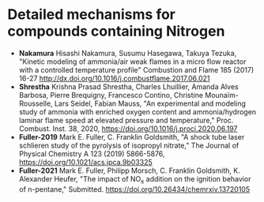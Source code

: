 # Detailed mechanisms for compounds containing Nitrogen

+ **Nakamura** Hisashi Nakamura, Susumu Hasegawa, Takuya Tezuka, "Kinetic modeling of ammonia/air weak flames in a micro flow reactor with a controlled temperature profile" Combustion and Flame 185 (2017) 16-27  http://dx.doi.org/10.1016/j.combustflame.2017.06.021
+ **Shrestha** Krishna Prasad Shrestha, Charles Lhuillier, Amanda Alves Barbosa, Pierre Brequigny, Francesco Contino, Christine Mounaïm-Rousselle, Lars Seidel, Fabian Mauss, "An experimental and modeling study of ammonia with enriched oxygen content and ammonia/hydrogen laminar flame speed at elevated pressure and temperature," Proc. Combust. Inst. 38, 2020, https://doi.org/10.1016/j.proci.2020.06.197
+ **Fuller-2019** Mark E. Fuller, C. Franklin Goldsmith, "A shock tube laser schlieren study of the pyrolysis of isopropyl nitrate," The Journal of Physical Chemistry A 123 (2019) 5866-5876, https://doi.org/10.1021/acs.jpca.9b03325
+ **Fuller-2021** Mark E. Fuller, Philipp Morsch, C. Franklin Goldsmith, K. Alexander Heufer, "The impact of NO<sub>x</sub> addition on the ignition behavior of n-pentane," Submitted. https://doi.org/10.26434/chemrxiv.13720105